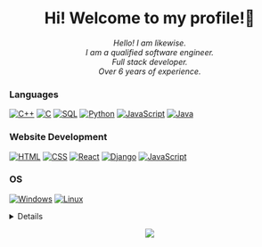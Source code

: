 <h1 align="center">Hi! Welcome to my profile!👋</h1>

<p align="center">
    <i>
        Hello! I am likewise.<br>
        I am a qualified software engineer.<br>
        Full stack developer.<br>
        Over 6 years of experience.<br>
    </i>
</p>

### Languages
[![C++](https://img.shields.io/badge/c++-black?style=for-the-badge&logo=cplusplus)](https://github.com/imlikewise)
[![C](https://img.shields.io/badge/c-black?style=for-the-badge&logo=c)](https://github.com/imlikewise)
[![SQL](https://img.shields.io/badge/sql-black?style=for-the-badge&logo=mysql)](https://github.com/imlikewise)
[![Python](https://img.shields.io/badge/python-black?style=for-the-badge&logo=python)](https://github.com/imlikewise)
[![JavaScript](https://img.shields.io/badge/javascript-black?style=for-the-badge&logo=javascript)](https://github.com/imlikewise)
[![Java](https://img.shields.io/badge/java-black?style=for-the-badge&logo=openjdk)](https://github.com/imlikewise)

### Website Development
[![HTML](https://img.shields.io/badge/html-black?style=for-the-badge&logo=html5)](https://github.com/imlikewise)
[![CSS](https://img.shields.io/badge/css-black?style=for-the-badge&logo=css3)](https://github.com/imlikewise)
[![React](https://img.shields.io/badge/react-black?style=for-the-badge&logo=react)](https://github.com/imlikewise)
[![Django](https://img.shields.io/badge/django-black?style=for-the-badge&logo=django)](https://github.com/imlikewise)
[![JavaScript](https://img.shields.io/badge/javascript-black?style=for-the-badge&logo=javascript)](https://github.com/imlikewise)

### OS
[![Windows](https://img.shields.io/badge/Windows-black?style=for-the-badge&logo=Windows)](https://github.com/imlikewise)
[![Linux](https://img.shields.io/badge/linux-black?style=for-the-badge&logo=Linux)](https://github.com/imlikewise)

<details>
<p align="center">
  <a href="https://github.com/imlikewise">
    <img src="http://github-profile-summary-cards.vercel.app/api/cards/profile-details?username=imlikewise&theme=transparent" />
  </a>
  <a href="https://github.com/imlikewise">
    <img src="https://github-readme-streak-stats.herokuapp.com/?user=imlikewise&hide_border=true&card_width=338&theme=transparent" />
  </a>
  <a href="https://github.com/imlikewise">
    <img src="http://github-profile-summary-cards.vercel.app/api/cards/stats?username=imlikewise&theme=transparent" />
  </a>
  <a href="https://github.com/imlikewise">
    <img src="https://github-readme-stats.vercel.app/api/top-langs/?username=imlikewise&langs_count=10&exclude_repo=&hide=jupyter%20notebook,vim%20script,cmake,makefile,batchfile,emacs%20lisp,css,html&layout=default&card_width=699&hide_border=true&theme=transparent" />
  </a>
</p>
</details>

<p align="center">
  <a href="https://github.com/imlikewise">
    <img src="https://komarev.com/ghpvc/?username=imlikewise&color=blue&style=flat)" />
  </a>
</p>
<!--

- 🔭 I’m currently working on ...
- 🌱 I’m currently learning ...
- 👯 I’m looking to collaborate on ...
- 🤔 I’m looking for help with ...
- 💬 Ask me about ...
- 📫 How to reach me: ...
- 😄 Pronouns: ...
- ⚡ Fun fact: ...
-->
